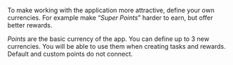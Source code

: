 To make working with the application more attractive, define your own currencies. For example make “*Super Points*” harder to earn, but offer better rewards.

*Points* are the basic currency of the app. You can define up to 3 new currencies. You will be able to use them when creating tasks and rewards. Default and custom points do not connect.
